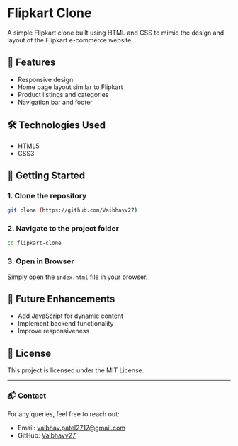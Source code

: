 # Flipkart Clone

A simple Flipkart clone built using HTML and CSS to mimic the design and layout of the Flipkart e-commerce website.

## 📌 Features
- Responsive design
- Home page layout similar to Flipkart
- Product listings and categories
- Navigation bar and footer

## 🛠️ Technologies Used
- HTML5
- CSS3

## 🚀 Getting Started
### 1. Clone the repository
```bash
git clone (https://github.com/Vaibhavv27)
```
### 2. Navigate to the project folder
```bash
cd flipkart-clone
```
### 3. Open in Browser
Simply open the `index.html` file in your browser.

## 🎯 Future Enhancements
- Add JavaScript for dynamic content
- Implement backend functionality
- Improve responsiveness

## 📜 License
This project is licensed under the MIT License.

---
### 📬 Contact
For any queries, feel free to reach out:
- Email: vaibhav.patel2717@gmail.com
- GitHub: [Vaibhavv27](https://github.com/Vaibhavv27)
